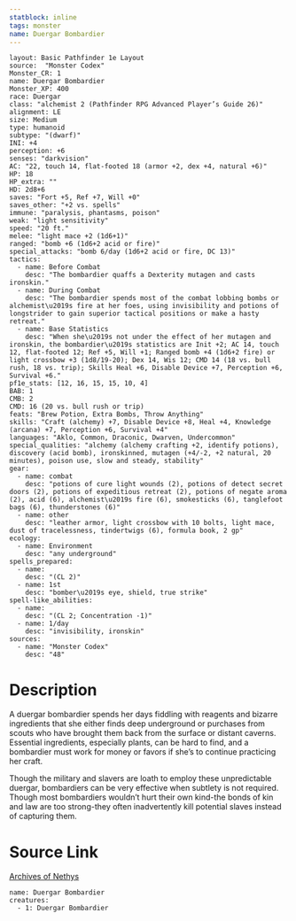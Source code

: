 ```yaml
---
statblock: inline
tags: monster
name: Duergar Bombardier
---
```

```statblock
layout: Basic Pathfinder 1e Layout
source:  "Monster Codex"
Monster_CR: 1
name: Duergar Bombardier
Monster_XP: 400
race: Duergar
class: "alchemist 2 (Pathfinder RPG Advanced Player’s Guide 26)"
alignment: LE
size: Medium
type: humanoid
subtype: "(dwarf)"
INI: +4
perception: +6
senses: "darkvision"
AC: "22, touch 14, flat-footed 18 (armor +2, dex +4, natural +6)"
HP: 18
HP_extra: ""
HD: 2d8+6
saves: "Fort +5, Ref +7, Will +0"
saves_other: "+2 vs. spells"
immune: "paralysis, phantasms, poison"
weak: "light sensitivity"
speed: "20 ft."
melee: "light mace +2 (1d6+1)"
ranged: "bomb +6 (1d6+2 acid or fire)"
special_attacks: "bomb 6/day (1d6+2 acid or fire, DC 13)"
tactics:
  - name: Before Combat
    desc: "The bombardier quaffs a Dexterity mutagen and casts ironskin."
  - name: During Combat
    desc: "The bombardier spends most of the combat lobbing bombs or alchemist\u2019s fire at her foes, using invisibility and potions of longstrider to gain superior tactical positions or make a hasty retreat."
  - name: Base Statistics
    desc: "When she\u2019s not under the effect of her mutagen and ironskin, the bombardier\u2019s statistics are Init +2; AC 14, touch 12, flat-footed 12; Ref +5, Will +1; Ranged bomb +4 (1d6+2 fire) or light crossbow +3 (1d8/19-20); Dex 14, Wis 12; CMD 14 (18 vs. bull rush, 18 vs. trip); Skills Heal +6, Disable Device +7, Perception +6, Survival +6."
pf1e_stats: [12, 16, 15, 15, 10, 4]
BAB: 1
CMB: 2
CMD: 16 (20 vs. bull rush or trip)
feats: "Brew Potion, Extra Bombs, Throw Anything"
skills: "Craft (alchemy) +7, Disable Device +8, Heal +4, Knowledge (arcana) +7, Perception +6, Survival +4"
languages: "Aklo, Common, Draconic, Dwarven, Undercommon"
special_qualities: "alchemy (alchemy crafting +2, identify potions), discovery (acid bomb), ironskinned, mutagen (+4/-2, +2 natural, 20 minutes), poison use, slow and steady, stability"
gear:
  - name: combat
    desc: "potions of cure light wounds (2), potions of detect secret doors (2), potions of expeditious retreat (2), potions of negate aroma (2), acid (6), alchemist\u2019s fire (6), smokesticks (6), tanglefoot bags (6), thunderstones (6)"
  - name: other
    desc: "leather armor, light crossbow with 10 bolts, light mace, dust of tracelessness, tindertwigs (6), formula book, 2 gp"
ecology:
  - name: Environment
    desc: "any underground"
spells_prepared:
  - name:
    desc: "(CL 2)"
  - name: 1st
    desc: "bomber\u2019s eye, shield, true strike"
spell-like_abilities:
  - name:
    desc: "(CL 2; Concentration -1)"
  - name: 1/day
    desc: "invisibility, ironskin"
sources:
  - name: "Monster Codex"
    desc: "48"
```
# Description
A duergar bombardier spends her days fiddling with reagents and bizarre ingredients that she either finds deep underground or purchases from scouts who have brought them back from the surface or distant caverns. Essential ingredients, especially plants, can be hard to find, and a bombardier must work for money or favors if she’s to continue practicing her craft.

 Though the military and slavers are loath to employ these unpredictable duergar, bombardiers can be very effective when subtlety is not required. Though most bombardiers wouldn’t hurt their own kind-the bonds of kin and law are too strong-they often inadvertently kill potential slaves instead of capturing them.
# Source Link
[Archives of Nethys](https://aonprd.com/MonsterDisplay.aspx?ItemName=Duergar%20Bombardier)
```encounter-table
name: Duergar Bombardier
creatures:
  - 1: Duergar Bombardier
```

